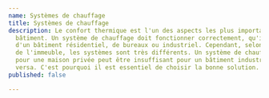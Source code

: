 ```yaml
---
name: Systèmes de chauffage
title: Systèmes de chauffage
description: Le confort thermique est l'un des aspects les plus importants dans chaque
  bâtiment. Un système de chauffage doit fonctionner correctement, qu'il s'agisse
  d'un bâtiment résidentiel, de bureaux ou industriel. Cependant, selon la nature
  de l'immeuble, les systèmes sont très différents. Un système de chauffage parfait
  pour une maison privée peut être insuffisant pour un bâtiment industriel – et vice
  versa. C'est pourquoi il est essentiel de choisir la bonne solution.
published: false

---
```

